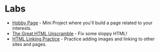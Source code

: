 # Labs

+ [Hobby Page](https://github.com/upperlinecode/fe-hobby-page-lab) - Mini Project where you'll build a page related to your interests.
+ [The Great HTML Unscramble](https://github.com/upperlinecode/fe-html-unscramble-lab) - Fix some sloppy HTML!
+ [HTML Linking Practice](https://github.com/upperlinecode/fe-html-linking-practice) - Practice adding images and linking to other sites and pages.
